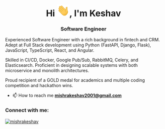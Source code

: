<h1 align="center">Hi <img src="https://raw.githubusercontent.com/ABSphreak/ABSphreak/master/gifs/Hi.gif" width="40px" />, I'm Keshav</h1>
<h3 align="center">Software Engineer </h3>

Experienced Software Engineer with a rich background in fintech and CRM. Adept at Full Stack development using Python (FastAPI, Django, Flask), JavaScript, TypeScript, React, and Angular. 

Skilled in CI/CD, Docker, Google Pub/Sub, RabbitMQ, Celery, and Elasticsearch. Proficient in designing scalable systems with both microservice and monolith architectures. 

Proud recipient of a GOLD medal for academics and multiple coding competition and hackathon wins.


- 📫 How to reach me **mishrakeshav2001@gmail.com**


<h3 align="left">Connect with me:</h3>
<p align="left">
<a href="https://www.linkedin.com/in/keshav-mishra-912728173/" target="blank"><img align="center" src="https://cdn.jsdelivr.net/npm/simple-icons@3.0.1/icons/linkedin.svg" alt="mishrakeshav" height="30" width="40" /></a>
</p>



